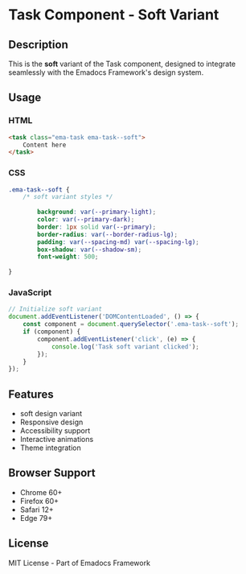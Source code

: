 # Task Component - Soft Variant

## Description
This is the **soft** variant of the Task component, designed to integrate seamlessly with the Emadocs Framework's design system.

## Usage

### HTML
```html
<task class="ema-task ema-task--soft">
    Content here
</task>
```

### CSS
```css
.ema-task--soft {
    /* soft variant styles */
    
        background: var(--primary-light);
        color: var(--primary-dark);
        border: 1px solid var(--primary);
        border-radius: var(--border-radius-lg);
        padding: var(--spacing-md) var(--spacing-lg);
        box-shadow: var(--shadow-sm);
        font-weight: 500;
    
}
```

### JavaScript
```javascript
// Initialize soft variant
document.addEventListener('DOMContentLoaded', () => {
    const component = document.querySelector('.ema-task--soft');
    if (component) {
        component.addEventListener('click', (e) => {
            console.log('Task soft variant clicked');
        });
    }
});
```

## Features
- soft design variant
- Responsive design
- Accessibility support
- Interactive animations
- Theme integration

## Browser Support
- Chrome 60+
- Firefox 60+
- Safari 12+
- Edge 79+

## License
MIT License - Part of Emadocs Framework
